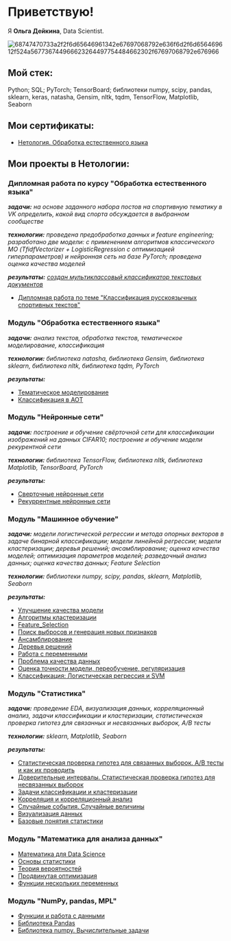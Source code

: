 # __Приветствую!__

Я __Ольга Дейкина__, Data Scientist.


![68747470733a2f2f6d65646961342e67697068792e636f6d2f6d656469612f524a567736744966623264497754484662302f67697068792e676966](https://github.com/DejkinaOlga/DejkinaOlga/assets/138812148/7daea321-b92c-4359-ba6c-0fb61f96a0ff)




## __Мой стек:__
Python; SQL; PyTorch; TensorBoard; библиотеки numpy, scipy, pandas, sklearn, keras, natasha, Gensim, nltk, tqdm, TensorFlow, Matplotlib, Seaborn



## __Мои сертификаты:__ 
- [Нетология. Обработка естественного языка](https://github.com/DejkinaOlga/-1/blob/main/диплом.pdf) 



## __Мои проекты в Нетологии:__

### __Дипломная работа по курсу "Обработка естественного языка"__
***задачи:*** _на основе заданного набора постов на спортивную тематику в VK определить, какой вид спорта обсуждается в выбранном сообществе_

***технологии:*** _проведена предобработка данных и  feature engineering; pазработано две модели: с применением алгоритмов классического МО (TfidfVectorizer +  LogisticRegression с оптимизацией гиперпараметров) и нейронная сеть на базе PyTorch; проведена оценка качества моделей_

***результаты:*** _[создан мультиклассовый классификатор текстовых документов](https://github.com/DejkinaOlga/-1/blob/main/DIP-DSN-CP-2.pdf)_ 
- [Дипломная работа по теме "Классификация русскоязычных спортивных текстов"](https://github.com/DejkinaOlga/-_projects/blob/main/Дипломная_работа.ipynb)
  
### __Модуль "Обработка естественного языка"__
***задачи:*** _анализ текстов, обработка текстов, тематическое моделирование, классификация_

***технологии:*** _библиотека natasha, библиотека Gensim, библиотека sklearn, библиотека nltk, библиотека tqdm,  PyTorch_

***результаты:***
- [Тематическое моделирование](https://github.com/DejkinaOlga/-_projects/blob/main/ДЗ_Тематическое_моделирование.ipynb)
- [Классификация в АОТ](https://github.com/DejkinaOlga/-_projects/blob/main/ДЗ_Классификация_в_NLP.ipynb) 

### __Модуль "Нейронные сети"__
***задачи:*** _построение и обучение свёрточной сети для классификации изображений на данных CIFAR10; построение и обучение модели рекурентной сети_

***технологии:*** _библиотека TensorFlow, библиотека nltk, библиотека Matplotlib, TensorBoard, PyTorch_

***результаты:***
- [Сверточные нейронные сети](https://github.com/DejkinaOlga/-_projects/blob/main/ДЗ_Введение_в_сверточные_НС.ipynb) 
- [Рекуррентные нейронные сети](https://github.com/DejkinaOlga/-_projects/blob/main/Введение_в_рекуррентные_НС.ipynb) 

### __Модуль "Машинное обучение"__
***задачи:*** _модели логистической регрессии и метода опорных векторов в задаче бинарной классификации; модели линейной регрессии; модели кластеризации; деревья решений; ансамблирование; оценка качества моделей; оптимизация параметров моделей; разведочный анализ данных; оценка качества данных; Feature Selection_

***технологии:*** _библиотеки numpy, scipy, pandas, sklearn, Matplotlib, Seaborn_

***результаты:***
- [Улучшение качества модели](https://github.com/DejkinaOlga/-_projects/blob/main/ДЗ_улучшение_качества_модели.ipynb) 
- [Алгоритмы кластеризации](https://github.com/DejkinaOlga/-_projects/blob/main/ДЗ_Алгоритмы_кластеризации.ipynb) 
- [Feature_Selection ](https://github.com/DejkinaOlga/-_projects/blob/main/ДЗ_Feature_Selection.ipynb)
- [Поиск выбросов и генерация новых признаков](https://github.com/DejkinaOlga/-_projects/blob/main/ДЗ_Поиск_выбросов.ipynb) 
- [Ансамблирование](https://github.com/DejkinaOlga/-_projects/blob/main/ДЗ_Ансамблирование.ipynb) 
- [Деревья решений](https://github.com/DejkinaOlga/-_projects/blob/main/ДЗ_Деревья_решений.ipynb) 
- [Работа с переменными](https://github.com/DejkinaOlga/-_projects/blob/main/ДЗ_работа_с_переменными.ipynb) 
- [Проблема качества данных](https://github.com/DejkinaOlga/-_projects/blob/main/ДЗ_Проблема_качества_данных.ipynb)
- [Оценка точности модели, переобучение, регуляризация](https://github.com/DejkinaOlga/-_projects/blob/main/ДЗ_Оценка_точности_модели_переобучение_регуляризация.ipynb)
- [Классификация: Логистическая регрессия и SVM ](https://github.com/DejkinaOlga/-_projects/blob/main/ДЗ_классификация_логистическая_регрессия_и_SVM_кор.ipynb)

### __Модуль "Статистика"__
***задачи:*** _проведение EDA, визуализация данных, корреляционный анализ, задачи классификации и кластеризации, статистическая проверка гипотез для связанных и несвязанных выборок, А/В тесты_

***технологии:*** _sklearn, Matplotlib, Seaborn_

***результаты:***
- [Статистическая проверка гипотез для связанных выборок. А/В тесты и как их проводить](https://github.com/DejkinaOlga/-_projects/blob/main/ДЗ__A_B_testing_ipynb_.ipynb) 
- [Доверительные интервалы. Статистическая проверка гипотез для несвязанных выборок](https://github.com/DejkinaOlga/-_projects/blob/main/ДЗ_доверительные_интервалы.ipynb) 
- [Задачи классификации и кластеризации](https://github.com/DejkinaOlga/-_projects/blob/main/ДЗ_Задачи_классификации_и_кластеризации.ipynb) 
- [Корреляция и корреляционный анализ](https://github.com/DejkinaOlga/-_projects/blob/main/ДЗ__Корреляция.ipynb) 
- [Случайные события. Случайные величины](https://github.com/DejkinaOlga/-_projects/blob/main/ДЗ_random_var.ipynb) 
- [Визуализация данных](https://github.com/DejkinaOlga/-_projects/blob/main/ДЗ_stat_viz.ipynb) 
- [Базовые понятия статистики](https://github.com/DejkinaOlga/-_projects/blob/main/ДЗ_stat_basics_кор.ipynb) 

### __Модуль "Математика для анализа данных"__
- [Математика для Data Science](https://github.com/DejkinaOlga/-_projects/blob/main/_Итоговая_математика.ipynb) 
- [Основы статистики](https://github.com/DejkinaOlga/-_projects/blob/main/ДЗ_основы_статистики.ipynb)
- [Теория вероятностей ](https://github.com/DejkinaOlga/-_projects/blob/main/ДЗ_теор_вероятн.ipynb)
- [Продвинутая оптимизация](https://github.com/DejkinaOlga/-_projects/blob/main/ДЗ_продв_оптимиз.ipynb) 
- [Функции нескольких переменных](https://github.com/DejkinaOlga/-_projects/blob/main/ДЗ_произв_ф_2_перем.ipynb) 

### __Модуль "NumPy, pandas, MPL"__
- [Функции и работа с данными](https://github.com/DejkinaOlga/-_projects/blob/main/ДЗ_pandas_функции_кор_ipynb_.ipynb) 
- [Библиотека Pandas](https://github.com/DejkinaOlga/-_projects/blob/main/ДЗ_pandas.ipynb)
- [Библиотека numpy. Вычислительные задачи](https://github.com/DejkinaOlga/-_projects/blob/main/ДЗ_numpy_вычисл_задачи__ipynb_.ipynb) 


<!---
DejkinaOlga/DejkinaOlga is a ✨ special ✨ repository because its `README.md` (this file) appears on your GitHub profile.
You can click the Preview link to take a look at your changes.
--->
